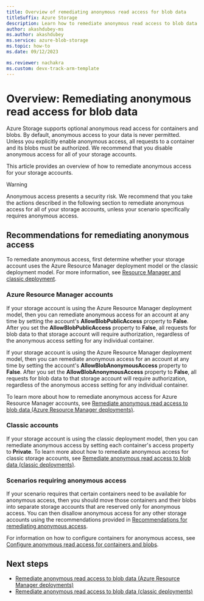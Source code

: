 ```yaml
---
title: Overview of remediating anonymous read access for blob data
titleSuffix: Azure Storage
description: Learn how to remediate anonymous read access to blob data for both Azure Resource Manager and classic storage accounts.
author: akashdubey-ms
ms.author: akashdubey
ms.service: azure-blob-storage
ms.topic: how-to
ms.date: 09/12/2023

ms.reviewer: nachakra
ms.custom: devx-track-arm-template
---
```


# Overview: Remediating anonymous read access for blob data

Azure Storage supports optional anonymous read access for containers and blobs. By default, anonymous access to your data is never permitted. Unless you explicitly enable anonymous access, all requests to a container and its blobs must be authorized. We recommend that you disable anonymous access for all of your storage accounts.

This article provides an overview of how to remediate anonymous access for your storage accounts.

> [!WARNING]
> Anonymous access presents a security risk. We recommend that you take the actions described in the following section to remediate anonymous access for all of your storage accounts, unless your scenario specifically requires anonymous access.

## Recommendations for remediating anonymous access

To remediate anonymous access, first determine whether your storage account uses the Azure Resource Manager deployment model or the classic deployment model. For more information, see [Resource Manager and classic deployment](../../azure-resource-manager/management/deployment-models.md).

### Azure Resource Manager accounts

If your storage account is using the Azure Resource Manager deployment model, then you can remediate anonymous access for an account at any time by setting the account's **AllowBlobPublicAccess** property to **False**. After you set the **AllowBlobPublicAccess** property to **False**, all requests for blob data to that storage account will require authorization, regardless of the anonymous access setting for any individual container.

If your storage account is using the Azure Resource Manager deployment model, then you can remediate anonymous access for an account at any time by setting the account's **AllowBlobAnonymousAccess** property to **False**. After you set the **AllowBlobAnonymousAccess** property to **False**, all requests for blob data to that storage account will require authorization, regardless of the anonymous access setting for any individual container.

To learn more about how to remediate anonymous access for Azure Resource Manager accounts, see [Remediate anonymous read access to blob data (Azure Resource Manager deployments)](anonymous-read-access-prevent.md).

### Classic accounts

If your storage account is using the classic deployment model, then you can remediate anonymous access by setting each container's access property to **Private**. To learn more about how to remediate anonymous access for classic storage accounts, see [Remediate anonymous read access to blob data (classic deployments)](anonymous-read-access-prevent-classic.md).

### Scenarios requiring anonymous access

If your scenario requires that certain containers need to be available for anonymous access, then you should move those containers and their blobs into separate storage accounts that are reserved only for anonymous access. You can then disallow anonymous access for any other storage accounts using the recommendations provided in [Recommendations for remediating anonymous access](#recommendations-for-remediating-anonymous-access).

For information on how to configure containers for anonymous access, see [Configure anonymous read access for containers and blobs](anonymous-read-access-configure.md).

## Next steps

- [Remediate anonymous read access to blob data (Azure Resource Manager deployments)](anonymous-read-access-prevent.md)
- [Remediate anonymous read access to blob data (classic deployments)](anonymous-read-access-prevent-classic.md)
